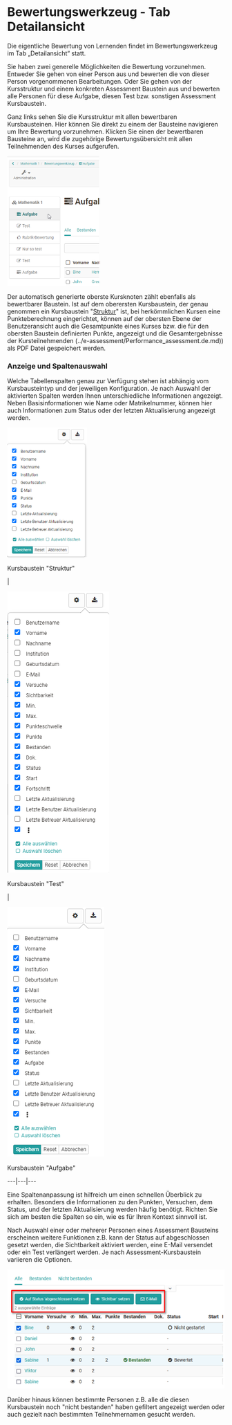 # Bewertungswerkzeug - Tab Detailansicht

Die eigentliche Bewertung von Lernenden findet im Bewertungswerkzeug im Tab
„Detailansicht“ statt.

Sie haben zwei generelle Möglichkeiten die Bewertung vorzunehmen. Entweder Sie
gehen von einer Person aus und bewerten die von dieser Person vorgenommenen
Bearbeitungen. Oder Sie gehen von der Kursstruktur und einem konkreten
Assessment Baustein aus und bewerten alle Personen für diese Aufgabe, diesen
Test bzw. sonstigen Assessment Kursbaustein.

Ganz links sehen Sie die Kursstruktur mit allen bewertbaren Kursbausteinen.
Hier können Sie direkt zu einem der Bausteine navigieren um Ihre Bewertung
vorzunehmen. Klicken Sie einen der bewertbaren Bausteine an, wird die
zugehörige Bewertungsübersicht mit allen Teilnehmenden des Kurses aufgerufen.

![](assets/Bewertungswerkzeug_16.png)

Der automatisch generierte oberste Kursknoten zählt ebenfalls als bewertbarer
Baustein. Ist auf dem oberersten Kursbaustein, der genau genommen ein
Kursbaustein "[Struktur](viewpage.action%EF%B9%96pageId=108593217.html)" ist,
bei herkömmlichen Kursen eine Punkteberechnung eingerichtet, können auf der
obersten Ebene der Benutzeransicht auch die Gesamtpunkte eines Kurses bzw. die
für den obersten Baustein definierten Punkte, angezeigt und die
Gesamtergebnisse der Kursteilnehmenden
(../e-assessment/Performance_assessment.de.md)) als PDF
Datei gespeichert werden.

### Anzeige und Spaltenauswahl

Welche Tabellenspalten genau zur Verfügung stehen ist abhängig vom
Kursbausteintyp und der jeweiligen Konfiguration. Je nach Auswahl der
aktivierten Spalten werden Ihnen unterschiedliche Informationen angezeigt.
Neben Basisinformationen wie Name oder Matrikelnummer, können hier auch
Informationen zum Status oder der letzten Aktualisierung angezeigt werden.

![](assets/Bewertungswerkzeug_Struktur_Spalte_16.png)

Kursbaustein "Struktur"

|

![](assets/Bewertungswerkzeug_Test_Spalte_16.png)

Kursbaustein "Test"

|

![](assets/Bewertungswerkzeug_Aufgabe_Spalte_16.png)

Kursbaustein "Aufgabe"  
  
---|---|---  
  
Eine Spaltenanpassung ist hilfreich um einen schnellen Überblick zu erhalten.
Besonders die Informationen zu den Punkten, Versuchen, dem Status, und der
letzten Aktualisierung werden häufig benötigt. Richten Sie sich am besten die
Spalten so ein, wie es für Ihren Kontext sinnvoll ist.

Nach Auswahl einer oder mehrerer Personen eines Assessment Bausteins
erscheinen weitere Funktionen z.B. kann der Status auf abgeschlossen gesetzt
werden, die Sichtbarkeit aktiviert werden, eine E-Mail versendet oder ein Test
verlängert werden. Je nach Assessment-Kursbaustein variieren die Optionen.

![](assets/Bewerungswerkzeug_Funktionen_erscheinen.png)

Darüber hinaus können bestimmte Personen z.B. alle die diesen Kursbaustein
noch "nicht bestanden" haben gefiltert angezeigt werden oder auch gezielt nach
bestimmten Teilnehmernamen gesucht werden.

 

